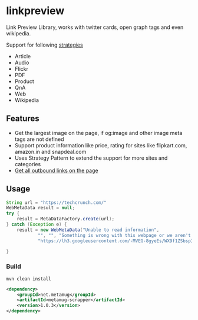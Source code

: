 # linkpreview
Link Preview Library, works with twitter cards, open graph tags and even wikipedia.

Support for following [strategies](src/main/java/net/metamug/scrapper/strategy)

* Article
* Audio
* Flickr
* PDF
* Product
* QnA
* Web
* Wikipedia

## Features

* Get the largest image on the page, if og:image and other image meta tags are not defined
* Support product information like price, rating for sites like flipkart.com, amazon.in and snapdeal.com
* Uses Strategy Pattern to extend the support for more sites and categories
* [Get all outbound links on the page](src/main/java/net/metamug/scrapper/util/Siblinks.java)


## Usage

```java
String url = "https://techcrunch.com/"
WebMetaData result = null;
try {
    result = MetaDataFactory.create(url);
} catch (Exception e) {
    result = new WebMetaData("Unable to read information",
            "", "", "Something is wrong with this webpage or we aren't good enough yet.",
            "https://lh3.googleusercontent.com/-MVEG-8gyeEs/WX9f1ZSbspI/AAAAAAAACi0/muowN-vTfGsEfAjK1LvrETXIa0nz6OnUwCL0BGAYYCw/h215/2017-07-31.png");

}
```

### Build

```
mvn clean install
```

```xml
<dependency>
    <groupId>net.metamug</groupId>
    <artifactId>metamug-scrapper</artifactId>
    <version>1.0.3</version>
</dependency>
```
